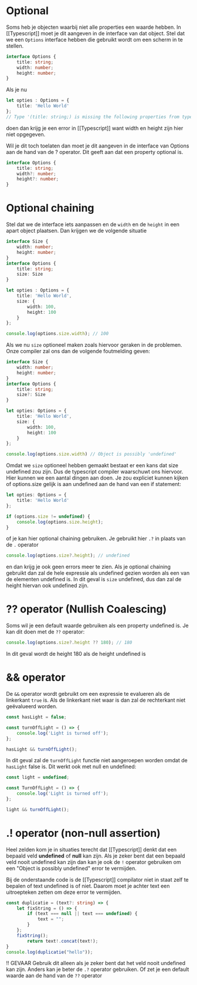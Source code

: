 # Optional
Soms heb je objecten waarbij niet alle properties een waarde hebben. In [[Typescript]] moet je dit aangeven in de interface van dat object. Stel dat we een `Options` interface hebben die gebruikt wordt om een scherm in te stellen.
```ts
interface Options {
	title: string;
	width: number;
	height: number;
}
```

Als je nu
```ts
let opties : Options = {
	title: 'Hello World'
};
// Type '(title: string;) is missing the following properties from type 'Options': width, height (2739)
```

doen dan krijg je een error in [[Typescript]] want width en height zijn hier niet opgegeven.

Wil je dit toch toelaten dan moet je dit aangeven in de interface van Options aan de hand van de ? operator. Dit geeft aan dat een property optional is.
```ts
interface Options {
	title: string;
	width?: number;
	height?: number;
}
```

# Optional chaining
Stel dat we de interface iets aanpassen en de `width` en de `height` in een apart object plaatsen. Dan krijgen we de volgende situatie
```ts
interface Size {
	width: number;
	height: number;
}
interface Options {
	title: string;
	size: Size
}

let opties : Options = {
	title: 'Hello World',
	size: {
		width: 100,
		height: 100
	}
};

console.log(options.size.width); // 100
```

Als we nu `size` optioneel maken zoals hiervoor geraken in de problemen. Onze compiler zal ons dan de volgende foutmelding geven:
```ts
interface Size {
	width: number;
	height: number;
}
interface Options {
	title: string;
	size?: Size
}

let opties: Options = {
	title: 'Hello World',
	size: {
		width: 100,
		height: 100
	}
};

console.log(options.size.width) // Object is possibly 'undefined'
```

Omdat we `size` optioneel hebben gemaakt bestaat er een kans dat size undefined zou zijn. Dus de typescript compiler waarschuwt ons hiervoor. Hier kunnen we een aantal dingen aan doen. Je zou expliciet kunnen kijken of options.size gelijk is aan undefined aan de hand van een if statement:
```ts
let opties: Options = {
	title: 'Hello World'
};

if (options.size != undefined) {
	console.log(options.size.height);
}
```
of je kan hier optional chaining gebruiken. Je gebruikt hier `.?` in plaats van de `.` operator
```ts
console.log(options.size?.height); // undefined
```
en dan krijg je ook geen errors meer te zien. Als je optional chaining gebruikt dan zal de hele expressie als undefined gezien worden als een van de elementen undefined is. In dit geval is `size` undefined, dus dan zal de height hiervan ook undefined zijn.

# ?? operator (Nullish Coalescing)
Soms wil je een default waarde gebruiken als een property undefined is. Je kan dit doen met de `??` operator:
```ts
console.log(options.size?.height ?? 180); // 180
```
In dit geval wordt de height 180 als de height undefined is
# && operator
De `&&` operator wordt gebruikt om een expressie te evalueren als de linkerkant `true` is. Als de linkerkant niet waar is dan zal de rechterkant niet geëvalueerd worden.
```ts
const hasLight = false;

const turnOffLight = () => {
	console.log('Light is turned off');
};

hasLight && turnOffLight();
```
In dit geval zal de `turnOffLight` functie niet aangeroepen worden omdat de `hasLight` false is.
Dit werkt ook met null en undefined:
```ts
const light = undefined;

const TurnOffLight = () => {
	console.log('Light is turned off');
};

light && turnOffLight();
```

# .! operator (non-null assertion)
Heel zelden kom je in situaties terecht dat [[Typescript]] denkt dat een bepaald veld **undefined** of **null** kan zijn. Als je zeker bent dat een bepaald veld nooit undefined kan zijn dan kan je ook de `!` operator gebruiken om een "Object is possibly undefined" error te vermijden.

Bij de onderstaande code is de [[Typescript]] compilator niet in staat zelf te bepalen of text undefined is of niet. Daarom moet je achter text een uitroepteken zetten om deze error te vermijden.
```ts
const duplicatie = (text?: string) => {
	let fixString = () => {
		if (text === null || text === undefined) {
			text = "";
		}
	};
	fixString();
		return text!.concat(text!);
}
console.log(duplicatie("hello"));
```

!! GEVAAR
Gebruik dit alleen als je zeker bent dat het veld nooit undefined kan zijn. Anders kan je beter de `.?` operator gebruiken. Of zet je een default waarde aan de hand van de `??` operator